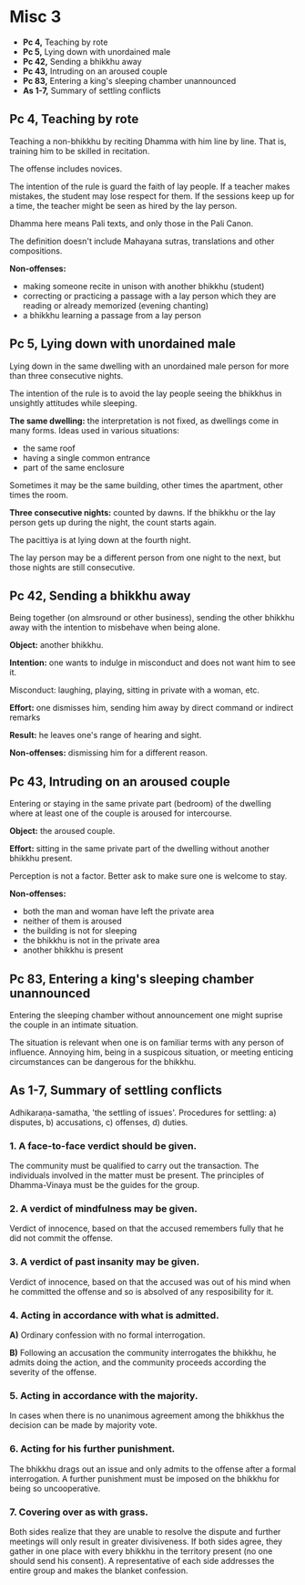 # Misc 3

-   **Pc 4,** Teaching by rote
-   **Pc 5,** Lying down with unordained male
-   **Pc 42,** Sending a bhikkhu away
-   **Pc 43,** Intruding on an aroused couple
-   **Pc 83,** Entering a king's sleeping chamber unannounced
-   **As 1-7,** Summary of settling conflicts

## Pc 4, Teaching by rote

<!-- latex
\begin{multicols}{2}
-->

Teaching a non-bhikkhu by reciting Dhamma with him line by line. That
is, training him to be skilled in recitation.

The offense includes novices.

The intention of the rule is guard the faith of lay people. If a teacher
makes mistakes, the student may lose respect for them. If the sessions
keep up for a time, the teacher might be seen as hired by the lay
person.

Dhamma here means Pali texts, and only those in the Pali Canon.

The definition doesn't include Mahayana sutras, translations and other
compositions.

**Non-offenses:**

-   making someone recite in unison with another bhikkhu (student)
-   correcting or practicing a passage with a lay person which they are
    reading or already memorized (evening chanting)
-   a bhikkhu learning a passage from a lay person

<!-- latex
\end{multicols}
-->

## Pc 5, Lying down with unordained male

<!-- latex
\begin{multicols}{2}
-->

Lying down in the same dwelling with an unordained male person for more
than three consecutive nights.

The intention of the rule is to avoid the lay people seeing the bhikkhus
in unsightly attitudes while sleeping.

**The same dwelling:** the interpretation is not fixed, as dwellings
come in many forms. Ideas used in various situations:

-   the same roof
-   having a single common entrance
-   part of the same enclosure

<!-- latex
\columnbreak
-->

Sometimes it may be the same building, other times the apartment, other
times the room.

**Three consecutive nights:** counted by dawns. If the bhikkhu or the
lay person gets up during the night, the count starts again.

The pacittiya is at lying down at the fourth night.

The lay person may be a different person from one night to the next, but
those nights are still consecutive.

<!-- latex
\end{multicols}
\clearpage
-->

## Pc 42, Sending a bhikkhu away

Being together (on almsround or other business), sending the other
bhikkhu away with the intention to misbehave when being alone.

**Object:** another bhikkhu.

**Intention:** one wants to indulge in misconduct and does not want him
to see it.

Misconduct: laughing, playing, sitting in private with a woman, etc.

**Effort:** one dismisses him, sending him away by direct command or
indirect remarks

**Result:** he leaves one's range of hearing and sight.

**Non-offenses:** dismissing him for a different reason.

## Pc 43, Intruding on an aroused couple

<!-- latex
\begin{multicols}{2}
-->

Entering or staying in the same private part (bedroom) of the dwelling
where at least one of the couple is aroused for intercourse.

**Object:** the aroused couple.

**Effort:** sitting in the same private part of the dwelling without
another bhikkhu present.

Perception is not a factor. Better ask to make sure one is welcome to
stay.

<!-- latex
\columnbreak
-->

**Non-offenses:**

-   both the man and woman have left the private area
-   neither of them is aroused
-   the building is not for sleeping
-   the bhikkhu is not in the private area
-   another bhikkhu is present

<!-- latex
\end{multicols}
-->

## Pc 83, Entering a king's sleeping chamber unannounced

Entering the sleeping chamber without announcement one might suprise the
couple in an intimate situation.

The situation is relevant when one is on familiar terms with any person
of influence. Annoying him, being in a suspicous situation, or meeting
enticing circumstances can be dangerous for the bhikkhu.

<!-- latex
\clearpage
-->

## As 1-7, Summary of settling conflicts

Adhikaraṇa-samatha, 'the settling of issues'. Procedures for settling:
a) disputes, b) accusations, c) offenses, d) duties.

### 1. A face-to-face verdict should be given.

The community must be qualified to carry out the transaction. The
individuals involved in the matter must be present. The principles of
Dhamma-Vinaya must be the guides for the group.

### 2. A verdict of mindfulness may be given.

Verdict of innocence, based on that the accused remembers fully that he
did not commit the offense.

### 3. A verdict of past insanity may be given.

Verdict of innocence, based on that the accused was out of his mind when
he committed the offense and so is absolved of any resposibility for it.

### 4. Acting in accordance with what is admitted.

**A)** Ordinary confession with no formal interrogation.

**B)** Following an accusation the community interrogates the bhikkhu,
he admits doing the action, and the community proceeds according the
severity of the offense.

### 5. Acting in accordance with the majority.

In cases when there is no unanimous agreement among the bhikkhus the
decision can be made by majority vote.

### 6. Acting for his further punishment.

The bhikkhu drags out an issue and only admits to the offense after a
formal interrogation. A further punishment must be imposed on the
bhikkhu for being so uncooperative.

### 7. Covering over as with grass.

Both sides realize that they are unable to resolve the dispute and
further meetings will only result in greater divisiveness. If both sides
agree, they gather in one place with every bhikkhu in the territory
present (no one should send his consent). A representative of each side
addresses the entire group and makes the blanket confession.
